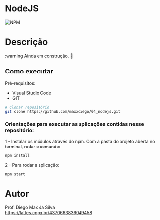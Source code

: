 # NodeJS
![NPM](https://img.shields.io/npm/l/react)
# Descrição

:warning Ainda em construção. :construction:

## Como executar

Pré-requisitos: 
- Visual Studio Code
- GIT

```bash
# clonar repositório
git clone https://github.com/maxxdiego/04_nodejs.git

```

### Orientações para executar as aplicações contidas nesse repositório:
1 - Instalar os módulos através do npm. Com a pasta do projeto aberta no terminal, rodar o comando:
```bash
npm install

```

2 - Para rodar a aplicação:
```bash
npm start

```

# Autor

Prof. Diego Max da Silva<br>
https://lattes.cnpq.br/4370663836049458
